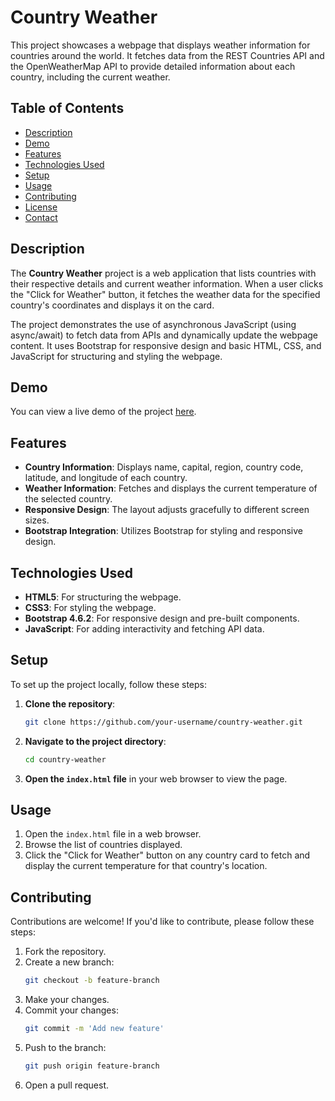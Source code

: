 # Country Weather

This project showcases a webpage that displays weather information for countries around the world. It fetches data from the REST Countries API and the OpenWeatherMap API to provide detailed information about each country, including the current weather.

## Table of Contents

- [Description](#description)
- [Demo](#demo)
- [Features](#features)
- [Technologies Used](#technologies-used)
- [Setup](#setup)
- [Usage](#usage)
- [Contributing](#contributing)
- [License](#license)
- [Contact](#contact)

## Description

The **Country Weather** project is a web application that lists countries with their respective details and current weather information. When a user clicks the "Click for Weather" button, it fetches the weather data for the specified country's coordinates and displays it on the card.

The project demonstrates the use of asynchronous JavaScript (using async/await) to fetch data from APIs and dynamically update the webpage content. It uses Bootstrap for responsive design and basic HTML, CSS, and JavaScript for structuring and styling the webpage.

## Demo

You can view a live demo of the project [here](https://restcountries-weather-api-fetch.netlify.app/).

## Features

- **Country Information**: Displays name, capital, region, country code, latitude, and longitude of each country.
- **Weather Information**: Fetches and displays the current temperature of the selected country.
- **Responsive Design**: The layout adjusts gracefully to different screen sizes.
- **Bootstrap Integration**: Utilizes Bootstrap for styling and responsive design.

## Technologies Used

- **HTML5**: For structuring the webpage.
- **CSS3**: For styling the webpage.
- **Bootstrap 4.6.2**: For responsive design and pre-built components.
- **JavaScript**: For adding interactivity and fetching API data.

## Setup

To set up the project locally, follow these steps:

1. **Clone the repository**:
    ```bash
    git clone https://github.com/your-username/country-weather.git
    ```

2. **Navigate to the project directory**:
    ```bash
    cd country-weather
    ```

3. **Open the `index.html` file** in your web browser to view the page.

## Usage

1. Open the `index.html` file in a web browser.
2. Browse the list of countries displayed.
3. Click the "Click for Weather" button on any country card to fetch and display the current temperature for that country's location.

## Contributing

Contributions are welcome! If you'd like to contribute, please follow these steps:

1. Fork the repository.
2. Create a new branch:
    ```bash
    git checkout -b feature-branch
    ```
3. Make your changes.
4. Commit your changes:
    ```bash
    git commit -m 'Add new feature'
    ```
5. Push to the branch:
    ```bash
    git push origin feature-branch
    ```
6. Open a pull request.